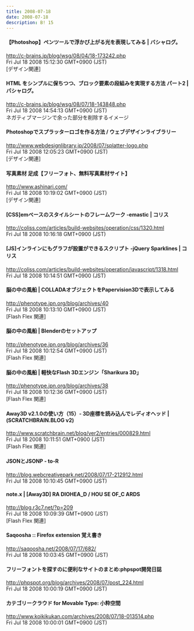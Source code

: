 ```yaml
---
title: 2008-07-18
date: 2008-07-18
description: B! 15
---
```


#### 【Photoshop】ペンツールで浮かび上がる光を表現してみる | バシャログ。
http://c-brains.jp/blog/wsg/08/04/18-173242.php<br>
Fri Jul 18 2008 15:12:30 GMT+0900 (JST)<br>
[デザイン関連]


#### HTML をシンプルに保ちつつ、ブロック要素の段組みを実現する方法 パート2 | バシャログ。
http://c-brains.jp/blog/wsg/08/07/18-143848.php<br>
Fri Jul 18 2008 14:54:13 GMT+0900 (JST)<br>
ネガティブマージンで余った部分を削除するイメージ


#### Photoshopでスプラッターロゴを作る方法 / ウェブデザインライブラリー
http://www.webdesignlibrary.jp/2008/07/splatter-logo.php<br>
Fri Jul 18 2008 12:05:23 GMT+0900 (JST)<br>
[デザイン関連]


#### 写真素材 足成【フリーフォト、無料写真素材サイト】
http://www.ashinari.com/<br>
Fri Jul 18 2008 10:19:02 GMT+0900 (JST)<br>
[デザイン関連]


####   [CSS]emベースのスタイルシートのフレームワーク -emastic | コリス
http://coliss.com/articles/build-websites/operation/css/1320.html<br>
Fri Jul 18 2008 10:16:18 GMT+0900 (JST)<br>


####   [JS]インラインにもグラフが設置ができるスクリプト -jQuery Sparklines | コリス
http://coliss.com/articles/build-websites/operation/javascript/1318.html<br>
Fri Jul 18 2008 10:14:51 GMT+0900 (JST)<br>


#### 脳の中の風船 | COLLADAオブジェクトをPapervision3Dで表示してみる
http://phenotype.jpn.org/blog/archives/40<br>
Fri Jul 18 2008 10:13:10 GMT+0900 (JST)<br>
[Flash Flex 関連]


#### 脳の中の風船 | Blenderのセットアップ
http://phenotype.jpn.org/blog/archives/36<br>
Fri Jul 18 2008 10:12:54 GMT+0900 (JST)<br>
[Flash Flex 関連]


#### 脳の中の風船 | 軽快なFlash 3Dエンジン「Sharikura 3D」
http://phenotype.jpn.org/blog/archives/38<br>
Fri Jul 18 2008 10:12:36 GMT+0900 (JST)<br>
[Flash Flex 関連]


#### Away3D v2.1.0の使い方（15）- 3D座標を読み込んでレディオヘッド | (SCRATCHBRAIN.BLOG v2)
http://www.scratchbrain.net/blog/ver2/entries/000829.html<br>
Fri Jul 18 2008 10:11:51 GMT+0900 (JST)<br>
[Flash Flex 関連]


#### JSONとJSONP - to-R
http://blog.webcreativepark.net/2008/07/17-212912.html<br>
Fri Jul 18 2008 10:10:45 GMT+0900 (JST)<br>


#### note.x  |    [Away3D] RA DIOHEA_D / HOU SE OF_C ARDS
http://blog.r3c7.net/?p=209<br>
Fri Jul 18 2008 10:09:39 GMT+0900 (JST)<br>
[Flash Flex 関連]


#### Saqoosha :: Firefox extension 覚え書き
http://saqoosha.net/2008/07/17/682/<br>
Fri Jul 18 2008 10:03:45 GMT+0900 (JST)<br>


#### フリーフォントを探すのに便利なサイトのまとめ:phpspot開発日誌
http://phpspot.org/blog/archives/2008/07/post_224.html<br>
Fri Jul 18 2008 10:00:19 GMT+0900 (JST)<br>


#### カテゴリークラウド for Movable Type: 小粋空間
http://www.koikikukan.com/archives/2008/07/18-013514.php<br>
Fri Jul 18 2008 10:00:01 GMT+0900 (JST)<br>


